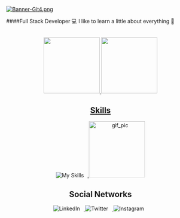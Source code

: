 [![Banner-Git4.png](https://i.postimg.cc/TPfk0LpD/Banner-Git4.png)](https://postimg.cc/4Y2bN3vf)

####Full Stack Developer :computer:  I like to learn a little about everything :space_invader:

##

<div align="center">
  <a href="https://github.com/LucianoCassarini">
  <img height="150em" src="https://github-readme-stats.vercel.app/api?username=LucianoCassarini&show_icons=true&theme=react&include_all_commits=true&count_private=true"/>
  <img height="150em" src="https://github-readme-stats.vercel.app/api/top-langs/?username=LucianoCassarini&layout=compact&langs_count=7&theme=react"/>
</div>
  
 
  </div>

##
<div align="center">
  <h2>Skills</h2>
</div>
<div align="center">
  <a href="https://skillicons.dev">
    <img style="display: inline-block; margin-right: 10px;" alt="My Skills" src="https://skillicons.dev/icons?i=js,html,css,nodejs,react,angular,bootstrap,mysql,cs,dotnet,py&perline=4">
  </a>

  <img style="display: inline-block;" alt="gif_pic" height="150" style="border-radius: 50px;" src="https://media.giphy.com/media/13HgwGsXF0aiGY/giphy.gif">
</div>


##
<div align="center">
  <h2>Social Networks</h2>
  <a href="https://www.linkedin.com/in/lcassarini/">
     <img style="display: inline-block; margin-right: 10px;" alt="LinkedIn" src="https://skillicons.dev/icons?i=linkedin&perline=4">
  </a>
  <a href="https://twitter.com/Lucho_Cassarini">
     <img style="display: inline-block; margin-right: 10px;" alt="Twitter" src="https://skillicons.dev/icons?i=twitter&perline=4">
  </a>
  <a href="https://www.instagram.com/lucianocassarini/">
     <img style="display: inline-block; margin-right: 10px;" alt="Instagram	" src="https://skillicons.dev/icons?i=instagram&perline=4">
  </a>
</div>

